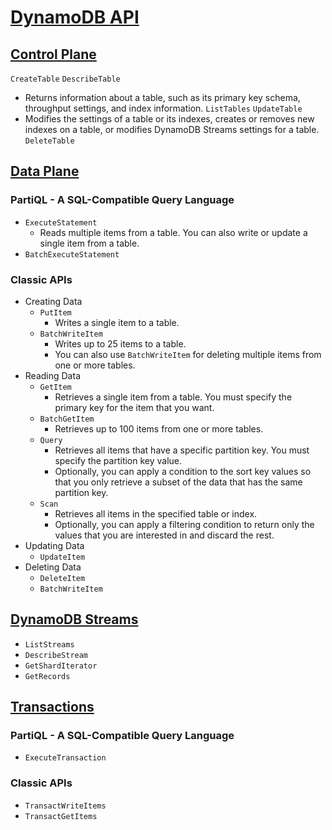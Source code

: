 # [DynamoDB API](https://docs.aws.amazon.com/amazondynamodb/latest/developerguide/HowItWorks.API.html)
## [Control Plane](https://docs.aws.amazon.com/amazondynamodb/latest/developerguide/HowItWorks.API.html#HowItWorks.API.ControlPlane)
`CreateTable`
`DescribeTable`
- Returns information about a table, such as its primary key schema, throughput settings, and index information.
`ListTables`
`UpdateTable`
- Modifies the settings of a table or its indexes, creates or removes new indexes on a table, or modifies DynamoDB Streams settings for a table.
`DeleteTable`


## [Data Plane](https://docs.aws.amazon.com/amazondynamodb/latest/developerguide/HowItWorks.API.html#HowItWorks.API.DataPlane)
### PartiQL - A SQL-Compatible Query Language
-  `ExecuteStatement`
	-  Reads multiple items from a table. You can also write or update a single item from a table.
-  `BatchExecuteStatement`

### Classic APIs
-  Creating Data
	-  `PutItem`
		- Writes a single item to a table.
	-  `BatchWriteItem`
		- Writes up to 25 items to a table.
		- You can also use `BatchWriteItem` for deleting multiple items from one or more tables.
-  Reading Data
	-  `GetItem`
		- Retrieves a single item from a table. You must specify the primary key for the item that you want.
	-  `BatchGetItem`
		- Retrieves up to 100 items from one or more tables.
	-  `Query`
		- Retrieves all items that have a specific partition key. You must specify the partition key value.
		- Optionally, you can apply a condition to the sort key values so that you only retrieve a subset of the data that has the same partition key.
	-  `Scan`
		- Retrieves all items in the specified table or index.
		- Optionally, you can apply a filtering condition to return only the values that you are interested in and discard the rest.
-  Updating Data
	-  `UpdateItem`
-  Deleting Data
	-  `DeleteItem`
	-  `BatchWriteItem`


## [DynamoDB Streams](https://docs.aws.amazon.com/amazondynamodb/latest/developerguide/HowItWorks.API.html#HowItWorks.API.Streams)
-  `ListStreams`
-  `DescribeStream`
-  `GetShardIterator`
-  `GetRecords`


## [Transactions](https://docs.aws.amazon.com/amazondynamodb/latest/developerguide/HowItWorks.API.html#HowItWorks.API.Transactions)
### PartiQL - A SQL-Compatible Query Language
-  `ExecuteTransaction`

### Classic APIs
-  `TransactWriteItems`
-  `TransactGetItems`

<!--stackedit_data:
eyJoaXN0b3J5IjpbMTg3MDM3MDQzMCwtMTgxNzAyMDQ3NV19
-->